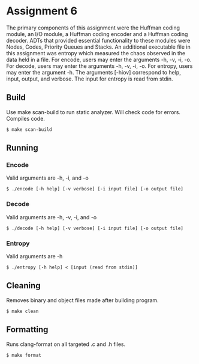 # Assignment 6

The primary components of this assignment were the Huffman coding module, an I/O module, a Huffman coding encoder and a Huffman coding decoder. ADTs that provided essential functionality to these modules were Nodes, Codes, Priority Queues and Stacks. An additional executable file in this assignment was entropy which measured the chaos observed in the data held in a file. For encode, users may enter the arguments -h, -v, -i, -o. For decode, users may enter the arguments -h, -v, -i, -o. For entropy, users may enter the argument -h. The arguments [-hiov] correspond to help, input, output, and verbose. The input for entropy is read from stdin.

## Build

Use make scan-build to run static analyzer. Will check code for errors. Compiles code.

	$ make scan-build

## Running

### Encode

Valid arguments are -h, -i, and -o
	
	$ ./encode [-h help] [-v verbose] [-i input file] [-o output file]

### Decode

Valid arguments are -h, -v, -i, and -o
	
	$ ./decode [-h help] [-v verbose] [-i input file] [-o output file]

### Entropy

Valid arguments are -h
	
	$ ./entropy [-h help] < [input (read from stdin)]

## Cleaning

Removes binary and object files made after building program.

	$ make clean

## Formatting

Runs clang-format on all targeted .c and .h files.

	$ make format